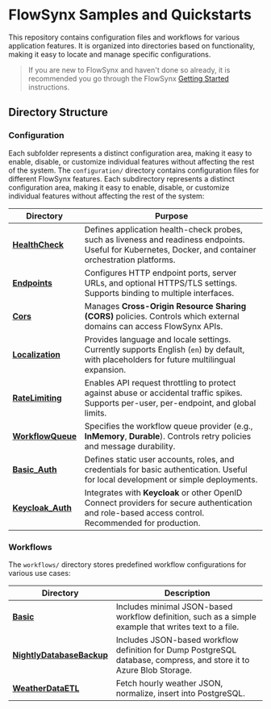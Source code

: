 # FlowSynx Samples and Quickstarts 
This repository contains configuration files and workflows for various application features. It is organized into directories based on functionality, making it easy to locate and manage specific configurations.

> If you are new to FlowSynx and haven't done so already, it is recommended you go through the FlowSynx [Getting Started](https://flowsynx.io/docs/getting-started) instructions.

## Directory Structure

### Configuration
Each subfolder represents a distinct configuration area, making it easy to enable, disable, or customize individual features without affecting the rest of the system. The `configuration/` directory contains configuration files for different FlowSynx features. Each subdirectory represents a distinct configuration area, making it easy to enable, disable, or customize individual features without affecting the rest of the system:

| Directory                                              | Purpose                                                                                                                                                  |
| --------------------------------------------------- | -------------------------------------------------------------------------------------------------------------------------------------------------------- |
| [**HealthCheck**](/configuration/health-check/)     | Defines application health-check probes, such as liveness and readiness endpoints. Useful for Kubernetes, Docker, and container orchestration platforms. |
| [**Endpoints**](/configuration/endpoints/)          | Configures HTTP endpoint ports, server URLs, and optional HTTPS/TLS settings. Supports binding to multiple interfaces.                                   |
| [**Cors**](/configuration/cors/)                    | Manages **Cross-Origin Resource Sharing (CORS)** policies. Controls which external domains can access FlowSynx APIs.                                     |
| [**Localization**](/configuration/localization/)    | Provides language and locale settings. Currently supports English (`en`) by default, with placeholders for future multilingual expansion.                |
| [**RateLimiting**](/configuration/rate-limiting/)   | Enables API request throttling to protect against abuse or accidental traffic spikes. Supports per-user, per-endpoint, and global limits.                |
| [**WorkflowQueue**](/configuration/workflow-queue/) | Specifies the workflow queue provider (e.g., **InMemory**, **Durable**). Controls retry policies and message durability.         |
| [**Basic\_Auth**](/configuration/basic-auth/)       | Defines static user accounts, roles, and credentials for basic authentication. Useful for local development or simple deployments.                       |
| [**Keycloak\_Auth**](/configuration/keycloak_auth/) | Integrates with **Keycloak** or other OpenID Connect providers for secure authentication and role-based access control. Recommended for production.      |

### Workflows
The `workflows/` directory stores predefined workflow configurations for various use cases:

| Directory   | Description                     |
|-------------|---------------------------------|
| [**Basic**](/workflows/basic/)  | Includes minimal JSON-based workflow definition, such as a simple example that writes text to a file. |
| [**NightlyDatabaseBackup**](/workflows/nightly-database-backup/)  | Includes JSON-based workflow definition for Dump PostgreSQL database, compress, and store it to Azure Blob Storage. |
| [**WeatherDataETL**](/workflows/weather-data-etl/)  | Fetch hourly weather JSON, normalize, insert into PostgreSQL. |